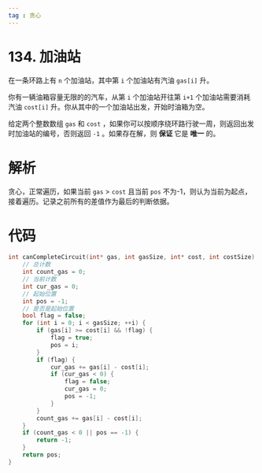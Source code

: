 ```yaml
---
tag : 贪心
---
```


# 134. 加油站
在一条环路上有 `n` 个加油站，其中第 `i` 个加油站有汽油 `gas[i]` 升。

你有一辆油箱容量无限的的汽车，从第 `i` 个加油站开往第 `i+1` 个加油站需要消耗汽油 `cost[i]` 升。你从其中的一个加油站出发，开始时油箱为空。

给定两个整数数组 `gas` 和 `cost` ，如果你可以按顺序绕环路行驶一周，则返回出发时加油站的编号，否则返回 `-1` 。如果存在解，则 **保证** 它是 **唯一** 的。

# 解析

贪心，正常遍历，如果当前 `gas` > `cost` 且当前 `pos` 不为-1，则认为当前为起点，接着遍历。记录之前所有的差值作为最后的判断依据。

# 代码
```C
int canCompleteCircuit(int* gas, int gasSize, int* cost, int costSize) {
    // 总计数
    int count_gas = 0;
    // 当前计数
    int cur_gas = 0;
    // 起始位置 
    int pos = -1;
    // 是否是起始位置
    bool flag = false;
    for (int i = 0; i < gasSize; ++i) {
        if (gas[i] >= cost[i] && !flag) {
            flag = true;
            pos = i;
        }
        if (flag) {
            cur_gas += gas[i] - cost[i];
            if (cur_gas < 0) {
                flag = false;
                cur_gas = 0;
                pos = -1;
            }
        }
        count_gas += gas[i] - cost[i];
    }
    if (count_gas < 0 || pos == -1) {
        return -1;
    } 
    return pos;
}
```